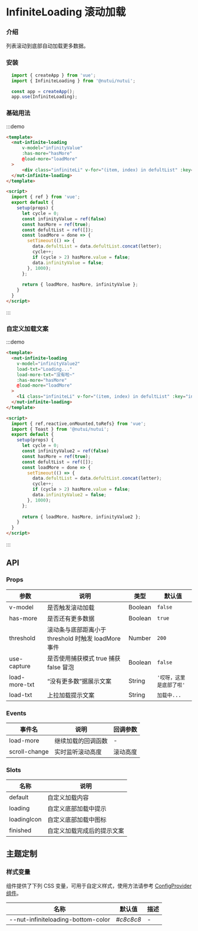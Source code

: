 #  InfiniteLoading 滚动加载

### 介绍

列表滚动到底部自动加载更多数据。

### 安装

```javascript
  import { createApp } from 'vue';
  import { InfiniteLoading } from '@nutui/nutui';

  const app = createApp();
  app.use(InfiniteLoading);

```

### 基础用法

:::demo

```html
<template>
  <nut-infinite-loading
      v-model="infinityValue"
      :has-more="hasMore"
      @load-more="loadMore"
  >
      <div class="infiniteLi" v-for="(item, index) in defultList" :key="index">{{item}}</div>
  </nut-infinite-loading>
</template>

<script>
  import { ref } from 'vue';
  export default {
    setup(props) {
      let cycle = 0;
      const infinityValue = ref(false)
      const hasMore = ref(true);
      const defultList = ref([]);
      const loadMore = done => {  
        setTimeout(() => {
          data.defultList = data.defultList.concat(letter);
          cycle++;
          if (cycle > 2) hasMore.value = false;
          data.infinityValue = false;
        }, 1000); 
      };
      
      return { loadMore, hasMore, infinityValue };
    }
  }
</script>

```
:::
### 自定义加载文案

:::demo

```html
<template>
  <nut-infinite-loading
    v-model="infinityValue2"
    load-txt="Loading..."
    load-more-txt="没有啦~"
    :has-more="hasMore"
    @load-more="loadMore"
  >
    <li class="infiniteLi" v-for="(item, index) in defultList" :key="index">{{ item }}</li>
  </nut-infinite-loading>
</template>

<script>
  import { ref,reactive,onMounted,toRefs} from 'vue';
  import { Toast } from '@nutui/nutui';
  export default {
    setup(props) {
      let cycle = 0;
      const infinityValue2 = ref(false)
      const hasMore = ref(true);
      const defultList = ref([]);
      const loadMore = done => {  
        setTimeout(() => {
          data.defultList = data.defultList.concat(letter);
          cycle++;
          if (cycle > 2) hasMore.value = false;
          data.infinityValue2 = false;
        }, 1000); 
      };
      
      return { loadMore, hasMore, infinityValue2 };
    }
  }
</script>

```
:::


## API

### Props

| 参数         | 说明                             | 类型   | 默认值           |
|--------------|----------------------------------|--------|------------------|
| v-model         | 是否触发滚动加载               | Boolean | `false`                |
| has-more         | 是否还有更多数据               | Boolean | `true`                |
| threshold         | 滚动条与底部距离小于 threshold 时触发 loadMore 事件 | Number | `200`               |
| use-capture          | 是否使用捕获模式 true 捕获 false 冒泡                        | Boolean | `false`            |
| load-more-txt          | “没有更多数”据展示文案                        | String | `'哎呀，这里是底部了啦'`            |
| load-txt        | 上拉加载提示文案                         | String | `加载中...`                |

### Events

| 事件名 | 说明           | 回调参数     |
|--------|----------------|--------------|
| load-more  | 继续加载的回调函数 | - |
| scroll-change  | 实时监听滚动高度 | 滚动高度 |

### Slots

| 名称 | 说明           | 
|--------|----------------|
| default  | 自定义加载内容 |
| loading  | 自定义底部加载中提示 |
| loadingIcon  | 自定义底部加载中图标 |
| finished  | 自定义加载完成后的提示文案 |


## 主题定制

### 样式变量

组件提供了下列 CSS 变量，可用于自定义样式，使用方法请参考 [ConfigProvider 组件](#/zh-CN/config-provider)。

| 名称                                    | 默认值                     | 描述 |
| --------------------------------------- | -------------------------- | ---- |
| --nut-infiniteloading-bottom-color       | _#c8c8c8_        | -    |